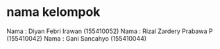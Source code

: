 # nama kelompok
Nama : Diyan Febri Irawan (155410052)
Nama : Rizal Zardery Prabawa P (155410042)
Nama : Gani Sancahyo (155410044)
